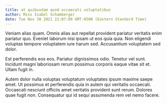 ```yaml
---
title: at quibusdam quod occaecati voluptatibus
author: Miss Isabel Schamberger
date: Tue Nov 30 2021 21:07:09 GMT-0500 (Eastern Standard Time)
---
```

Veniam alias quam. Omnis alias aut repellat provident pariatur veritatis enim pariatur quo. Eveniet laborum nisi ipsam ut eos quia quia. Non eligendi voluptas tempore voluptatem iure harum sed. Accusantium voluptatem sed dolor.

 Est perferendis eos eos. Pariatur dignissimos odio. Tenetur vel sunt. Incidunt magni laboriosam rerum possimus corporis eaque vitae sit et. Ullam fugit in.

 Autem dolor nulla voluptas voluptatum voluptates ipsum maxime saepe amet. Ut possimus et perferendis quia in autem qui veritatis occaecati. Occaecati nesciunt officiis amet veritatis provident sunt rerum. Dolores quae fugit non. Consequatur qui id sequi assumenda rem vel nemo facere.